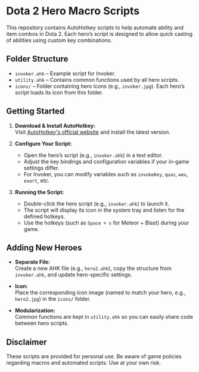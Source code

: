 # Dota 2 Hero Macro Scripts

This repository contains AutoHotkey scripts to help automate ability and item combos in Dota 2. Each hero’s script is designed to allow quick casting of abilities using custom key combinations.

## Folder Structure

- `invoker.ahk` – Example script for Invoker.
- `utility.ahk` – Contains common functions used by all hero scripts.
- `icons/` – Folder containing hero icons (e.g., `invoker.jpg`). Each hero’s script loads its icon from this folder.

## Getting Started

1. **Download & Install AutoHotkey:**  
   Visit [AutoHotkey's official website](https://www.autohotkey.com/) and install the latest version.

2. **Configure Your Script:**  
   - Open the hero’s script (e.g., `invoker.ahk`) in a text editor.
   - Adjust the key bindings and configuration variables if your in-game settings differ.
   - For Invoker, you can modify variables such as `invokeKey`, `quas`, `wex`, `exort`, etc.

3. **Running the Script:**  
   - Double-click the hero script (e.g., `invoker.ahk`) to launch it.
   - The script will display its icon in the system tray and listen for the defined hotkeys.
   - Use the hotkeys (such as `Space + s` for Meteor + Blast) during your game.

## Adding New Heroes

- **Separate File:**  
  Create a new AHK file (e.g., `hero2.ahk`), copy the structure from `invoker.ahk`, and update hero-specific settings.
  
- **Icon:**  
  Place the corresponding icon image (named to match your hero, e.g., `hero2.jpg`) in the `icons/` folder.

- **Modularization:**  
  Common functions are kept in `utility.ahk` so you can easily share code between hero scripts.

## Disclaimer

These scripts are provided for personal use. Be aware of game policies regarding macros and automated scripts. Use at your own risk.

